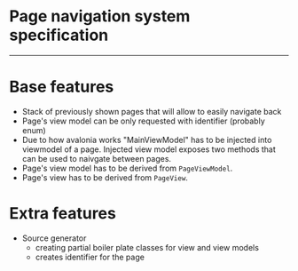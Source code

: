 # Page navigation system specification

- - -

# Base features

- Stack of previously shown pages that will allow to easily navigate back
- Page's view model can be only requested with identifier (probably enum)
- Due to how avalonia works "MainViewModel" has to be injected into viewmodel of a page.
Injected view model exposes two methods that can be used to naivgate between pages.
- Page's view model has to be derived from `PageViewModel`.
- Page's view has to be derived from `PageView`.

# Extra features
- Source generator 
  - creating partial boiler plate classes for view and view models
  - creates identifier for the page
